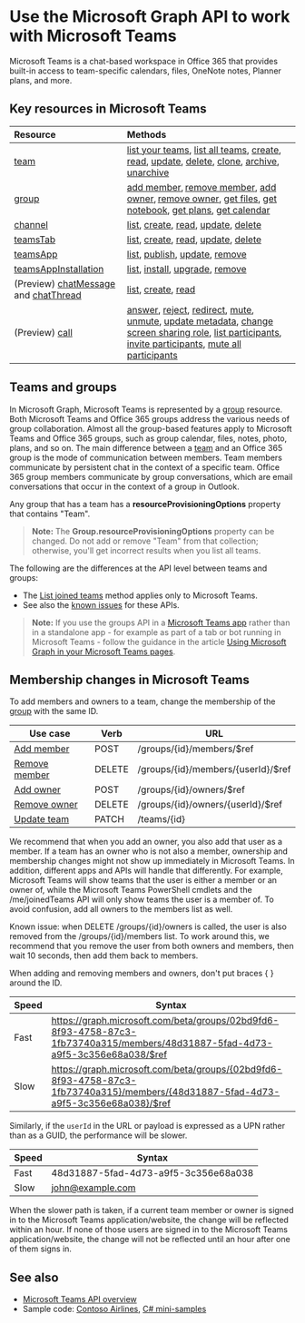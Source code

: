 # Use the Microsoft Graph API to work with Microsoft Teams



Microsoft Teams is a chat-based workspace in Office 365 that provides built-in access to team-specific calendars, files, OneNote notes, Planner plans, and more.

## Key resources in Microsoft Teams

| Resource | Methods |
|:---------------|:--------|
|[team](../resources/team.md)| [list your teams](../api/user_list_joinedteams.md), [list all teams](/graph/teams_list_all_teams), [create](../api/team_put_teams.md), [read](../api/team_get.md), [update](../api/team_update.md), [delete](../../v1.0/api/group_delete.md), [clone](../api/team_clone.md), [archive](../api/team_archive.md), [unarchive](../api/team_unarchive.md) |
|[group](../resources/group.md)| [add member](../api/group_post_members.md), [remove member](../api/group_delete_members.md), [add owner](../api/group_post_owners.md), [remove owner](../api/group_delete_owners.md), [get files](drive.md), [get notebook](../../v1.0/resources/notebook.md), [get plans](plannergroup.md), [get calendar](event.md) |
|[channel](../resources/channel.md)|[list](../api/channel_list.md), [create](../api/channel_post.md), [read](../api/channel_get.md), [update](../api/channel_patch.md), [delete](../api/channel_delete.md)|
|[teamsTab](../resources/teamstab.md) |[list](../api/teamstab_list.md), [create](../api/teamstab_add.md), [read](../api/teamstab_get.md), [update](../api/teamstab_update.md), [delete](../api/teamstab_delete.md) |
|[teamsApp](../resources/teamsapp.md)|[list](../api/teamsapp_list.md), [publish](../api/teamsapp_publish.md), [update](../api/teamsapp_update.md), [remove](../api/teamsapp_delete.md)|
|[teamsAppInstallation](../resources/teamsappinstallation.md)| [list](../api/teamsappinstallation_list.md), [install](../api/teamsappinstallation_add.md), [upgrade](../api/teamsappinstallation_delete.md), [remove](../api/teamsappinstallation_delete.md) |
| (Preview) [chatMessage](/graph/api/resources/chatmessage?view=graph-rest-beta) and [chatThread](/graph/api/resources/chatthread?view=graph-rest-beta) | [list](/graph/api/channel_list_messages?view=graph-rest-beta), [create](/graph/api/channel_post_chatthreads?view=graph-rest-beta), [read](/graph/api/channel_get_message?view=graph-rest-beta) |
| (Preview) [call](/graph/api/resources/call?view=graph-rest-beta) | [answer](/graph/api/call_answer?view=graph-rest-beta), [reject](/graph/api/call_reject?view=graph-rest-beta), [redirect](/graph/api/call_redirect?view=graph-rest-beta), [mute](/graph/api/call_mute?view=graph-rest-beta), [unmute](/graph/api/call_unmute?view=graph-rest-beta), [update metadata](/graph/api/call_updatemetadata?view=graph-rest-beta), [change screen sharing role](/graph/api/call_changescreensharingrole?view=graph-rest-beta), [list participants](/graph/api/call_list_participants?view=graph-rest-beta), [invite participants](/graph/api/participant_invite?view=graph-rest-beta), [mute all participants](/graph/api/participant_muteall?view=graph-rest-beta) |

## Teams and groups

In Microsoft Graph, Microsoft Teams is represented by a [group](../resources/group.md) resource. Both Microsoft Teams and Office 365 groups address the various needs of group collaboration. Almost all the group-based features apply to Microsoft Teams and Office 365 groups, such as group calendar, files, notes, photo, plans, and so on. The main difference between a [team](team.md) and an Office 365 group is the mode of communication between members. Team members communicate by persistent chat in the context of a specific team. Office 365 group members communicate by group conversations, which are email conversations that occur in the context of a group in Outlook.

Any group that has a team has a **resourceProvisioningOptions** property that contains "Team". 

>**Note:** The **Group.resourceProvisioningOptions** property can be changed.
Do not add or remove "Team" from that collection;
otherwise, you'll get incorrect results when you list all teams.

The following are the differences at the API level between teams and groups:

- The [List joined teams](../api/user_list_joinedteams.md) method applies only to Microsoft Teams.
- See also the [known issues](/graph/known_issues) for these APIs.

>**Note:** If you use the groups API in a [Microsoft Teams app](https://docs.microsoft.com/en-us/microsoftteams/platform/#apps-in-microsoft-teams) rather than in a standalone app - for example as part of a tab or bot running in Microsoft Teams - follow the guidance in the article [Using Microsoft Graph in your Microsoft Teams pages](https://docs.microsoft.com/en-us/microsoftteams/platform/resources/microsoft-graph).

## Membership changes in Microsoft Teams

To add members and owners to a team, change the membership of the [group](../resources/group.md) with the same ID.

| Use case      | Verb      | URL |
| ------------------------------------- | ------------------------------------------------------------ | ------------------------------------------------------------ |
| [Add member](../api/group_post_members.md)	| POST	    | /groups/{id}/members/$ref  |
| [Remove member](../api/group_delete_members.md)	| DELETE	| /groups/{id}/members/{userId}/$ref |
| [Add owner](../api/group_post_owners.md)     | POST	    | /groups/{id}/owners/$ref |
| [Remove owner](../api/group_delete_owners.md)	| DELETE	| /groups/{id}/owners/{userId}/$ref |
| [Update team](../api/team_update.md)	| PATCH     | /teams/{id} |

We recommend that when you add an owner, you also add that user as a member. 
If a team has an owner who is not also a member, ownership and membership changes might not show up immediately in Microsoft Teams. 
In addition, different apps and APIs will handle that differently. 
For example, Microsoft Teams will show teams that the user is either a member or an owner of, while the Microsoft Teams PowerShell cmdlets and the /me/joinedTeams API will only show teams the user is a member of. 
To avoid confusion, add all owners to the members list as well. 

Known issue: when DELETE /groups/{id}/owners is called, the user is also removed from the /groups/{id}/members list. To work around this, we recommend that you remove the user from both owners and members, then wait 10 seconds, then add them back to members.

When adding and removing members and owners, don't put braces { } around the ID.

| Speed | Syntax | 
| ------ | ----- |
| Fast | https://graph.microsoft.com/beta/groups/02bd9fd6-8f93-4758-87c3-1fb73740a315/members/48d31887-5fad-4d73-a9f5-3c356e68a038/$ref | 
| Slow | https://graph.microsoft.com/beta/groups/{02bd9fd6-8f93-4758-87c3-1fb73740a315}/members/{48d31887-5fad-4d73-a9f5-3c356e68a038}/$ref | 

Similarly, if the `userId` in the URL or payload is expressed as a UPN rather than as a GUID, the performance will be slower.

| Speed | Syntax | 
| ------ | ----- |
| Fast | 48d31887-5fad-4d73-a9f5-3c356e68a038 | 
| Slow | john@example.com | 

When the slower path is taken, if a current team member or owner is signed in to the Microsoft Teams application/website, the change will be reflected within an hour.
If none of those users are signed in to the Microsoft Teams application/website, the change will not be reflected until an hour after one of them signs in.

## See also

- [Microsoft Teams API overview](/graph/teams-concept-overview)
- Sample code: [Contoso Airlines](https://github.com/microsoftgraph/contoso-airlines-teams-sample), [C# mini-samples](https://github.com/microsoftgraph/csharp-teams-sample-graph)
